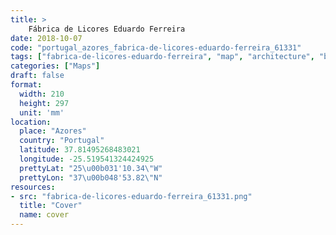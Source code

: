 ```yaml
---
title: > 
    Fábrica de Licores Eduardo Ferreira
date: 2018-10-07
code: "portugal_azores_fabrica-de-licores-eduardo-ferreira_61331"
tags: ["fabrica-de-licores-eduardo-ferreira", "map", "architecture", "buildings", "Azores", "Portugal"]
categories: ["Maps"]
draft: false
format:
  width: 210
  height: 297
  unit: 'mm'
location:
  place: "Azores"
  country: "Portugal"
  latitude: 37.81495268483021
  longitude: -25.519541324424925
  prettyLat: "25\u00b031'10.34\"W"
  prettyLon: "37\u00b048'53.82\"N"
resources:
- src: "fabrica-de-licores-eduardo-ferreira_61331.png"
  title: "Cover"
  name: cover
---
```

